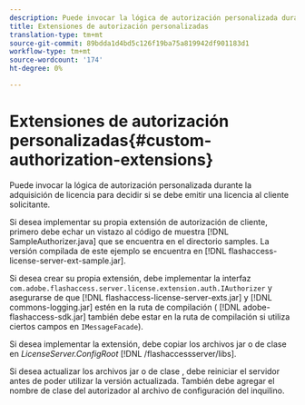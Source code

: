 ```yaml
---
description: Puede invocar la lógica de autorización personalizada durante la adquisición de licencia para decidir si se debe emitir una licencia al cliente solicitante.
title: Extensiones de autorización personalizadas
translation-type: tm+mt
source-git-commit: 89bdda1d4bd5c126f19ba75a819942df901183d1
workflow-type: tm+mt
source-wordcount: '174'
ht-degree: 0%

---
```



# Extensiones de autorización personalizadas{#custom-authorization-extensions}

Puede invocar la lógica de autorización personalizada durante la adquisición de licencia para decidir si se debe emitir una licencia al cliente solicitante.

Si desea implementar su propia extensión de autorización de cliente, primero debe echar un vistazo al código de muestra [!DNL SampleAuthorizer.java] que se encuentra en el directorio samples. La versión compilada de este ejemplo se encuentra en [!DNL flashaccess-license-server-ext-sample.jar].

Si desea crear su propia extensión, debe implementar la interfaz `com.adobe.flashaccess.server.license.extension.auth.IAuthorizer` y asegurarse de que [!DNL flashaccess-license-server-exts.jar] y [!DNL commons-logging.jar] estén en la ruta de compilación ( [!DNL adobe-flashaccess-sdk.jar] también debe estar en la ruta de compilación si utiliza ciertos campos en `IMessageFacade`).

Si desea implementar la extensión, debe copiar los archivos jar o de clase en *LicenseServer.ConfigRoot* [!DNL /flashaccessserver/libs].

Si desea actualizar los archivos jar o de clase , debe reiniciar el servidor antes de poder utilizar la versión actualizada. También debe agregar el nombre de clase del autorizador al archivo de configuración del inquilino.
